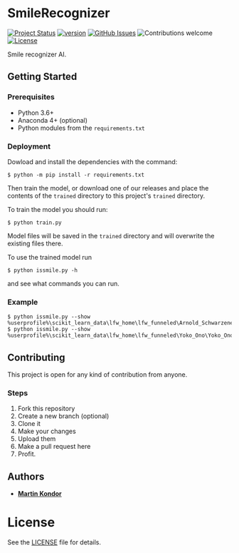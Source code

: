 # SmileRecognizer

[![Project Status](https://img.shields.io/badge/status-active-brightgreen.svg)](https://github.com/MartinKondor/SmileRecognizer/)
[![version](https://img.shields.io/badge/version-2019.07-brightgreen.svg)](https://github.com/MartinKondor/SmileRecognizer)
[![GitHub Issues](https://img.shields.io/github/issues/MartinKondor/SmileRecognizer.svg)](https://github.com/MartinKondor/SmileRecognizer/issues)
![Contributions welcome](https://img.shields.io/badge/contributions-welcome-blue.svg)
[![License](https://img.shields.io/badge/license-MIT-blue.svg)](https://opensource.org/licenses/MIT)

Smile recognizer AI.

## Getting Started

### Prerequisites

* Python 3.6+
* Anaconda 4+ (optional)
* Python modules from the `requirements.txt`

### Deployment

Dowload and install the dependencies with the command:

```
$ python -m pip install -r requirements.txt
```

Then train the model, or download one of our releases and place the contents of the `trained` directory to this project's `trained` directory.

To train the model you should run:

```
$ python train.py
```

Model files will be saved in the `trained` directory and will overwrite the existing files there.

To use the trained model run

```
$ python issmile.py -h
```

and see what commands you can run.

### Example

```
$ python issmile.py --show %userprofile%\scikit_learn_data\lfw_home\lfw_funneled\Arnold_Schwarzenegger\Arnold_Schwarzenegger_0006.jpg
$ python issmile.py --show %userprofile%\scikit_learn_data\lfw_home\lfw_funneled\Yoko_Ono\Yoko_Ono_0003.jpg
```

## Contributing

This project is open for any kind of contribution from anyone.

### Steps

1. Fork this repository
2. Create a new branch (optional)
3. Clone it
4. Make your changes
5. Upload them
6. Make a pull request here
7. Profit.

## Authors

* **[Martin Kondor](https://github.com/MartinKondor)**

# License

See the [LICENSE](LICENSE) file for details.
